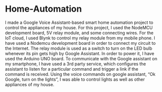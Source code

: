 # Home-Automation
I made a Google Voice Assistant-based smart home automation project to control the appliances of my house. For this project, I used the NodeMCU development board, 5V relay module, and some connecting wires. For the IoT cloud, I used Blynk to control my relay module from my mobile phone. I have used a Nodemcu development board in order to connect my circuit to the Internet. The relay module is used as a switch to turn on the LED bulb whenever its pin gets high by Google Assistant. In order to power it, I have used the Arduino UNO board. To communicate with the Google assistant on my smartphone, I have used a 3rd party service, which configures the assistant to listen for a particular command and trigger a link if the command is received. Using the voice commands on google assistant, “Ok Google, turn on the lights”, I was able to control lights as well as other appliances of my house.
